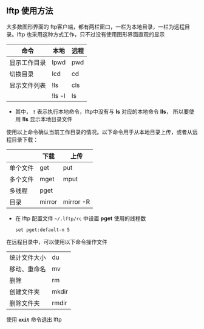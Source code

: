## lftp 使用方法

大多数图形界面的
ftp客户端，都有两栏窗口，一栏为本地目录，一栏为远程目录。lftp
也采用这种方式工作，只不过没有使用图形界面直观的显示

| 命令         | 本地   | 远程 |
|--------------|--------|------|
| 显示工作目录 | lpwd   | pwd  |
| 切换目录     | lcd    | cd   |
| 显示文件列表 | !ls    | cls  |
|              | !ls -l | ls   |

- 其中， **`!`** 表示执行本地命令，lftp中没有与 **ls** 对应的本地命令
  **lls**， 所以要使用 **!ls** 显示本地目录文件

使用以上命令确认当前工作目录的情况。以下命令用于从本地目录上传，或者从远程目录下载：

|          | 下载   | 上传      |
|----------|--------|-----------|
| 单个文件 | get    | put       |
| 多个文件 | mget   | mput      |
| 多线程   | pget   |           |
| 目录     | mirror | mirror -R |

- 在 lftp 配置文件 `~/.lftp/rc` 中设置 **pget** 使用的线程数

  ```shell
  set pget:default-n 5   
  ```

在远程目录中，可以使用以下命令操作文件

|              |       |
|--------------|-------|
| 统计文件大小 | du    |
| 移动、重命名 | mv    |
| 删除         | rm    |
| 创建文件夹   | mkdir |
| 删除文件夹   | rmdir |

使用 **`exit`** 命令退出 lftp
